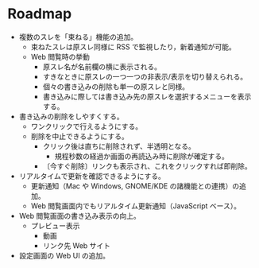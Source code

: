 Roadmap
====

+ 複数のスレを「束ねる」機能の追加。
  - 束ねたスレは原スレ同様に RSS で監視したり，新着通知が可能。
  - Web 閲覧時の挙動
    + 原スレ名が名前欄の横に表示される。
    + すきなときに原スレの一つ一つの非表示/表示を切り替えられる。
    + 個々の書き込みの削除も単一の原スレと同様。
    + 書き込みに際しては書き込み先の原スレを選択するメニューを表示する。
+ 書き込みの削除をしやすくする。
  - ワンクリックで行えるようにする。
  - 削除を中止できるようにする。
    + クリック後は直ちに削除されず、半透明となる。
      - 規程秒数の経過か画面の再読込み時に削除が確定する。
    + 〔今すぐ削除〕リンクも表示され、これをクリックすれば即削除。
+ リアルタイムで更新を確認できるようにする。
  - 更新通知（Mac や Windows, GNOME/KDE の諸機能との連携）の追加。
  - Web 閲覧画面内でもリアルタイム更新通知（JavaScript ベース）。
+ Web 閲覧画面の書き込み表示の向上。
  - プレビュー表示
    - 動画
    - リンク先 Web サイト
+ 設定画面の Web UI の追加。

